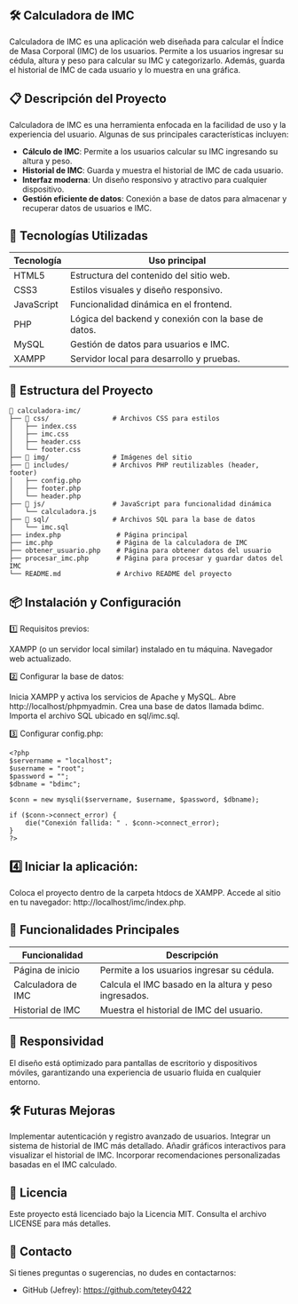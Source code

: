## 🛠️ Calculadora de IMC

Calculadora de IMC es una aplicación web diseñada para calcular el Índice de Masa Corporal (IMC) de los usuarios. Permite a los usuarios ingresar su cédula, altura y peso para calcular su IMC y categorizarlo. Además, guarda el historial de IMC de cada usuario y lo muestra en una gráfica.

## 📋 Descripción del Proyecto

Calculadora de IMC es una herramienta enfocada en la facilidad de uso y la experiencia del usuario. Algunas de sus principales características incluyen:

- **Cálculo de IMC**: Permite a los usuarios calcular su IMC ingresando su altura y peso.
- **Historial de IMC**: Guarda y muestra el historial de IMC de cada usuario.
- **Interfaz moderna**: Un diseño responsivo y atractivo para cualquier dispositivo.
- **Gestión eficiente de datos**: Conexión a base de datos para almacenar y recuperar datos de usuarios e IMC.

## 🚀 Tecnologías Utilizadas

| Tecnología | Uso principal |
|------------|---------------|
| HTML5      | Estructura del contenido del sitio web. |
| CSS3       | Estilos visuales y diseño responsivo. |
| JavaScript | Funcionalidad dinámica en el frontend. |
| PHP        | Lógica del backend y conexión con la base de datos. |
| MySQL      | Gestión de datos para usuarios e IMC. |
| XAMPP      | Servidor local para desarrollo y pruebas. |

## 📂 Estructura del Proyecto

```plaintext
📂 calculadora-imc/
├── 📂 css/                # Archivos CSS para estilos
│   ├── index.css
│   ├── imc.css
│   ├── header.css
│   └── footer.css
├── 📂 img/                # Imágenes del sitio
├── 📂 includes/           # Archivos PHP reutilizables (header, footer)
│   ├── config.php
│   ├── footer.php
│   └── header.php
├── 📂 js/                 # JavaScript para funcionalidad dinámica
│   └── calculadora.js
├── 📂 sql/                # Archivos SQL para la base de datos
│   └── imc.sql
├── index.php              # Página principal
├── imc.php                # Página de la calculadora de IMC
├── obtener_usuario.php    # Página para obtener datos del usuario
├── procesar_imc.php       # Página para procesar y guardar datos del IMC
└── README.md              # Archivo README del proyecto
```
## 📦 Instalación y Configuración

1️⃣ Requisitos previos:

XAMPP (o un servidor local similar) instalado en tu máquina.
Navegador web actualizado.

2️⃣ Configurar la base de datos:

Inicia XAMPP y activa los servicios de Apache y MySQL.
Abre http://localhost/phpmyadmin.
Crea una base de datos llamada bdimc.
Importa el archivo SQL ubicado en sql/imc.sql.

3️⃣ Configurar config.php:

```
<?php  
$servername = "localhost";  
$username = "root";  
$password = "";  
$dbname = "bdimc";  

$conn = new mysqli($servername, $username, $password, $dbname);  

if ($conn->connect_error) {  
    die("Conexión fallida: " . $conn->connect_error);  
}  
?>
```

## 4️⃣ Iniciar la aplicación:

Coloca el proyecto dentro de la carpeta htdocs de XAMPP.
Accede al sitio en tu navegador: http://localhost/imc/index.php.

## 📌 Funcionalidades Principales
| Funcionalidad          | Descripción                                      |
|------------------------|--------------------------------------------------|
| Página de inicio       | Permite a los usuarios ingresar su cédula.       |
| Calculadora de IMC     | Calcula el IMC basado en la altura y peso ingresados. |
| Historial de IMC       | Muestra el historial de IMC del usuario.         |

## 📱 Responsividad

El diseño está optimizado para pantallas de escritorio y dispositivos móviles, garantizando una experiencia de usuario fluida en cualquier entorno.

## 🛠️ Futuras Mejoras

Implementar autenticación y registro avanzado de usuarios.
Integrar un sistema de historial de IMC más detallado.
Añadir gráficos interactivos para visualizar el historial de IMC.
Incorporar recomendaciones personalizadas basadas en el IMC calculado.

## 📄 Licencia

Este proyecto está licenciado bajo la Licencia MIT. Consulta el archivo LICENSE para más detalles.

## 📧 Contacto

Si tienes preguntas o sugerencias, no dudes en contactarnos:

- GitHub (Jefrey): https://github.com/tetey0422
